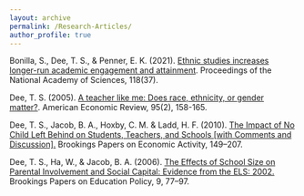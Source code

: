```yaml
---
layout: archive
permalink: /Research-Articles/
author_profile: true
---
```



Bonilla, S., Dee, T. S., & Penner, E. K. (2021). [Ethnic studies increases longer-run academic engagement and attainment](/files/Bonilla-Dee-Penner-PNAS-2021.pdf). Proceedings of the National Academy of Sciences, 118(37).

Dee, T. S. (2005). [A teacher like me: Does race, ethnicity, or gender matter?](/files/aeap&p05.pdf). American Economic Review, 95(2), 158-165.

Dee, T. S., Jacob, B. A., Hoxby, C. M. & Ladd, H. F. (2010). [The Impact of No Child Left Behind on Students, Teachers, and Schools [with Comments and Discussion].](https://www.jstor.org/stable/41012846) Brookings Papers on Economic Activity, 149–207.

Dee, T. S., Ha, W., & Jacob, B. A. (2006). [The Effects of School Size on Parental Involvement and Social Capital: Evidence from the ELS: 2002.](http://www.jstor.org/stable/20067278) Brookings Papers on Education Policy, 9, 77–97.

